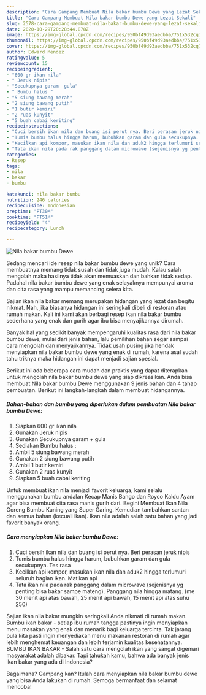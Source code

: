 ```yaml
---
description: "Cara Gampang Membuat Nila bakar bumbu Dewe yang Lezat Sekali"
title: "Cara Gampang Membuat Nila bakar bumbu Dewe yang Lezat Sekali"
slug: 2578-cara-gampang-membuat-nila-bakar-bumbu-dewe-yang-lezat-sekali
date: 2020-10-29T20:28:44.878Z
image: https://img-global.cpcdn.com/recipes/950bf49d93aedbba/751x532cq70/nila-bakar-bumbu-dewe-foto-resep-utama.jpg
thumbnail: https://img-global.cpcdn.com/recipes/950bf49d93aedbba/751x532cq70/nila-bakar-bumbu-dewe-foto-resep-utama.jpg
cover: https://img-global.cpcdn.com/recipes/950bf49d93aedbba/751x532cq70/nila-bakar-bumbu-dewe-foto-resep-utama.jpg
author: Edward Mendez
ratingvalue: 5
reviewcount: 15
recipeingredient:
- "600 gr ikan nila"
- " Jeruk nipis"
- "Secukupnya garam  gula"
- " Bumbu halus "
- "5 siung bawang merah"
- "2 siung bawang putih"
- "1 butir kemiri"
- "2 ruas kunyit"
- "5 buah cabai keriting"
recipeinstructions:
- "Cuci bersih ikan nila dan buang isi perut nya. Beri perasan jeruk nipis"
- "Tumis bumbu halus hingga harum, bubuhkan garam dan gula secukupnya. Tes rasa"
- "Kecilkan api kompor, masukan ikan nila dan aduk2 hingga terlumuri seluruh bagian ikan. Matikan api"
- "Tata ikan nila pada rak panggang dalam microwave (sejenisnya yg penting bisa bakar sampe mateng). Panggang nila hingga matang. (me 30 menit api atas bawah, 25 menit api bawah, 15 menit api atas suhu 250)"
categories:
- Resep
tags:
- nila
- bakar
- bumbu

katakunci: nila bakar bumbu 
nutrition: 246 calories
recipecuisine: Indonesian
preptime: "PT30M"
cooktime: "PT51M"
recipeyield: "4"
recipecategory: Lunch

---
```



![Nila bakar bumbu Dewe](https://img-global.cpcdn.com/recipes/950bf49d93aedbba/751x532cq70/nila-bakar-bumbu-dewe-foto-resep-utama.jpg)

Sedang mencari ide resep nila bakar bumbu dewe yang unik? Cara membuatnya memang tidak susah dan tidak juga mudah. Kalau salah mengolah maka hasilnya tidak akan memuaskan dan bahkan tidak sedap. Padahal nila bakar bumbu dewe yang enak selayaknya mempunyai aroma dan cita rasa yang mampu memancing selera kita.

Sajian ikan nila bakar memang merupakan hidangan yang lezat dan begitu nikmat. Nah, jika biasanya hidangan ini seringkali dibeli di restoran atau rumah makan. Kali ini kami akan berbagi resep ikan nila bakar bumbu sederhana yang enak dan gurih agar ibu bisa menyajikannya dirumah.

Banyak hal yang sedikit banyak mempengaruhi kualitas rasa dari nila bakar bumbu dewe, mulai dari jenis bahan, lalu pemilihan bahan segar sampai cara mengolah dan menyajikannya. Tidak usah pusing jika hendak menyiapkan nila bakar bumbu dewe yang enak di rumah, karena asal sudah tahu triknya maka hidangan ini dapat menjadi sajian spesial.


Berikut ini ada beberapa cara mudah dan praktis yang dapat diterapkan untuk mengolah nila bakar bumbu dewe yang siap dikreasikan. Anda bisa membuat Nila bakar bumbu Dewe menggunakan 9 jenis bahan dan 4 tahap pembuatan. Berikut ini langkah-langkah dalam membuat hidangannya.

<!--inarticleads1-->

##### Bahan-bahan dan bumbu yang diperlukan dalam pembuatan Nila bakar bumbu Dewe:

1. Siapkan 600 gr ikan nila
1. Gunakan  Jeruk nipis
1. Gunakan Secukupnya garam + gula
1. Sediakan  Bumbu halus :
1. Ambil 5 siung bawang merah
1. Gunakan 2 siung bawang putih
1. Ambil 1 butir kemiri
1. Gunakan 2 ruas kunyit
1. Siapkan 5 buah cabai keriting


Untuk membuat ikan nila menjadi favorit keluarga, kami selalu menggunakan bumbu andalan Kecap Manis Bango dan Royco Kaldu Ayam agar bisa membuat cita rasa manis gurih dari. Begini Membuat Ikan Nila Goreng Bumbu Kuning yang Super Garing. Kemudian tambahkan santan dan semua bahan (kecuali ikan). Ikan nila adalah salah satu bahan yang jadi favorit banyak orang. 

<!--inarticleads2-->

##### Cara menyiapkan Nila bakar bumbu Dewe:

1. Cuci bersih ikan nila dan buang isi perut nya. Beri perasan jeruk nipis
1. Tumis bumbu halus hingga harum, bubuhkan garam dan gula secukupnya. Tes rasa
1. Kecilkan api kompor, masukan ikan nila dan aduk2 hingga terlumuri seluruh bagian ikan. Matikan api
1. Tata ikan nila pada rak panggang dalam microwave (sejenisnya yg penting bisa bakar sampe mateng). Panggang nila hingga matang. (me 30 menit api atas bawah, 25 menit api bawah, 15 menit api atas suhu 250)


Sajian ikan nila bakar mungkin seringkali Anda nikmati di rumah makan. Bumbu ikan bakar - setiap ibu rumah tangga pastinya ingin menyiapkan menu masakan yang enak dan menarik bagi keluarga tercinta. Tak jarang pula kita pasti ingin menyediakan menu makanan restoran di rumah agar lebih menghemat keuangan dan lebih terjamin kualitas kesehatannya. BUMBU IKAN BAKAR - Salah satu cara mengolah ikan yang sangat digemari masyarakat adalah dibakar. Tapi tahukah kamu, bahwa ada banyak jenis ikan bakar yang ada di Indonesia? 

Bagaimana? Gampang kan? Itulah cara menyiapkan nila bakar bumbu dewe yang bisa Anda lakukan di rumah. Semoga bermanfaat dan selamat mencoba!
